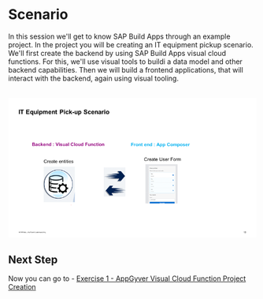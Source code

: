 # Scenario

In this session we'll get to know SAP Build Apps through an example project. In the project you will be creating an IT equipment pickup scenario. We'll first create the backend by using SAP Build Apps visual cloud functions. For this, we'll use visual tools to buildi a data model and other backend capabilities. Then we will build a frontend applications, that will interact with the backend, again using visual tooling.

<br>![](/exercises/0_Introduction/images/image_(1).png)

## Next Step

Now you can go to - [Exercise 1 - AppGyver Visual Cloud Function Project Creation](../Exercise_1/README.md)
